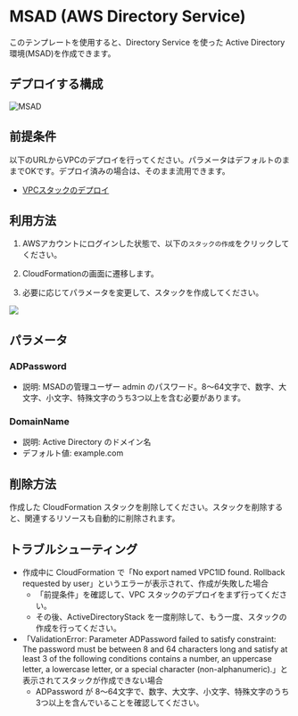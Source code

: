 # MSAD (AWS Directory Service)

このテンプレートを使用すると、Directory Service を使った Active Directory 環境(MSAD)を作成できます。

## デプロイする構成

![MSAD](https://github.com/mirakuuu/aws-deploy-factory/assets/159740576/518b7a08-5d78-4522-b112-0951ffff231d)

## 前提条件

以下のURLからVPCのデプロイを行ってください。パラメータはデフォルトのままでOKです。デプロイ済みの場合は、そのまま流用できます。

- [VPCスタックのデプロイ](https://github.com/username/repo/tree/main/00_vpc)

## 利用方法

1. AWSアカウントにログインした状態で、以下の`スタックの作成`をクリックしてください。

2. CloudFormationの画面に遷移します。

3. 必要に応じてパラメータを変更して、スタックを作成してください。

[<img src="https://github.com/mirakuuu/aws-deploy-factory/assets/159740576/c2d15fc9-8371-479b-94b0-4e433118e12e">](https://ap-northeast-1.console.aws.amazon.com/cloudformation/home?region=ap-northeast-1#/stacks/create?stackName=MSADStack&templateURL=https://aws-deploy-factory-ap-northeast-1.s3.ap-northeast-1.amazonaws.com/active-directory/msad/msad.yml)

## パラメータ

### ADPassword  

- 説明: MSADの管理ユーザー admin のパスワード。8〜64文字で、数字、大文字、小文字、特殊文字のうち3つ以上を含む必要があります。

### DomainName

- 説明: Active Directory のドメイン名
- デフォルト値: example.com

## 削除方法

作成した CloudFormation スタックを削除してください。スタックを削除すると、関連するリソースも自動的に削除されます。

## トラブルシューティング 

- 作成中に CloudFormation で「No export named VPC1ID found. Rollback requested by user」というエラーが表示されて、作成が失敗した場合
  - 「前提条件」を確認して、VPC スタックのデプロイをまず行ってください。  
  - その後、ActiveDirectoryStack を一度削除して、もう一度、スタックの作成を行ってください。
- 「ValidationError: Parameter ADPassword failed to satisfy constraint: The password must be between 8 and 64 characters long and satisfy at least 3 of the following conditions contains a number, an uppercase letter, a lowercase letter, or a special character (non-alphanumeric).」と表示されてスタックが作成できない場合
  - ADPassword が 8〜64文字で、数字、大文字、小文字、特殊文字のうち3つ以上を含んでいることを確認してください。
